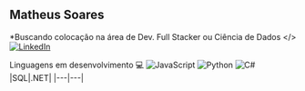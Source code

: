 
## Matheus Soares

*Buscando colocação na área de Dev. Full Stacker ou Ciência de Dados </>
	[![LinkedIn](https://img.shields.io/badge/LinkedIn-0077B5?style=for-the-badge&logo=linkedin&logoColor=white)]([![LinkedIn](https://img.shields.io/badge/LinkedIn-0077B5?style=for-the-badge&logo=linkedin&logoColor=white)](https://www.linkedin.com/in/SEUUSERNAME/))

Linguagens em desenvolvimento 💻
![JavaScript](https://img.shields.io/badge/JavaScript-F7DF1E?style=for-the-badge&logo=javascript&logoColor=black) ![Python](https://img.shields.io/badge/python-3670A0?style=for-the-badge&logo=python&logoColor=ffdd54) ![C#](https://img.shields.io/badge/C%23-239120?style=for-the-badge&logo=c-sharp&logoColor=white) 
|SQL|.NET|
|---|---|

